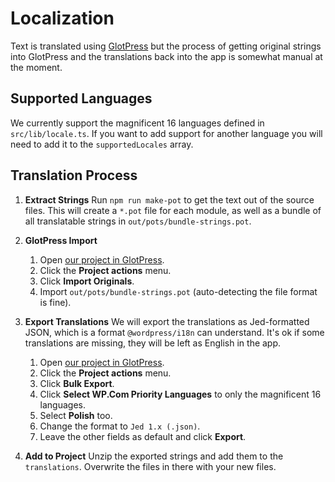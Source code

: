 # Localization

Text is translated using [GlotPress](https://translate.wordpress.com) but the
process of getting original strings into GlotPress and the translations back
into the app is somewhat manual at the moment.

## Supported Languages

We currently support the magnificent 16 languages defined in `src/lib/locale.ts`.
If you want to add support for another language you will need to add it to the
`supportedLocales` array.

## Translation Process

1. **Extract Strings**
   Run `npm run make-pot` to get the text out of the source
   files. This will create a `*.pot` file for each module, as well as a bundle
   of all translatable strings in `out/pots/bundle-strings.pot`.

2. **GlotPress Import**

   1. Open [our project in GlotPress](https://translate.wordpress.com/projects/studio/).
   2. Click the **Project actions** menu.
   3. Click **Import Originals**.
   4. Import `out/pots/bundle-strings.pot` (auto-detecting the file format is fine).

3. **Export Translations**
   We will export the translations as Jed-formatted JSON, which is a format
   `@wordpress/i18n` can understand. It's ok if some translations are missing,
   they will be left as English in the app.

   1. Open [our project in GlotPress](https://translate.wordpress.com/projects/studio/).
   2. Click the **Project actions** menu.
   3. Click **Bulk Export**.
   4. Click **Select WP.Com Priority Languages** to only the magnificent 16 languages.
   5. Select **Polish** too.
   6. Change the format to `Jed 1.x (.json)`.
   7. Leave the other fields as default and click **Export**.

4. **Add to Project**
   Unzip the exported strings and add them to the `translations`. Overwrite
   the files in there with your new files.
